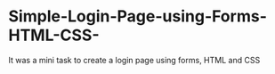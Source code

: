 # Simple-Login-Page-using-Forms-HTML-CSS-
It was a mini task to create a login page using forms, HTML and CSS
